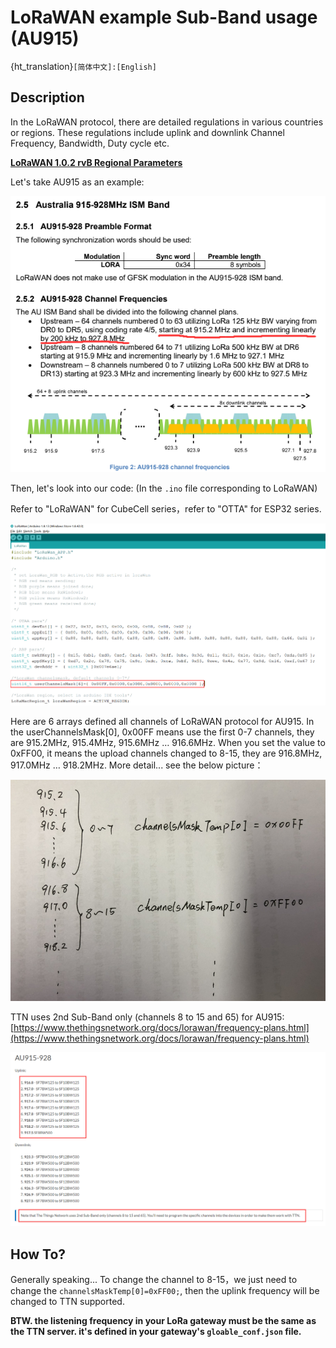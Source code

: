 # LoRaWAN example Sub-Band usage (AU915)
{ht_translation}`[简体中文]:[English]`
## Description

In the LoRaWAN protocol, there are detailed regulations in various countries or regions. These regulations include uplink and downlink Channel Frequency, Bandwidth, Duty cycle etc.

**[LoRaWAN 1.0.2 rvB Regional Parameters](https://resource.heltec.cn/download/LoRaWANRegionalParametersv1.0.2_final_1944_1.pdf)**

Let's take AU915 as an example:

![](img/sub-band_usage/01.png)



Then, let's look into our code: (In the `.ino` file corresponding to LoRaWAN)

Refer to "LoRaWAN" for CubeCell series，refer to  "OTTA" for ESP32 series.

![](img/sub-band_usage/02.png)

Here are 6 arrays defined all channels of LoRaWAN protocol for AU915. In the userChannelsMask[0], 0x00FF means use the first 0-7 channels, they are 915.2MHz, 915.4MHz, 915.6MHz … 916.6MHz. When you set the value to 0xFF00, it means the upload channels changed to 8-15, they are 916.8MHz, 917.0MHz … 918.2MHz. More detail... see the below picture：

![](img/sub-band_usage/03.png)

TTN uses 2nd Sub-Band only (channels 8 to 15 and 65) for AU915:
[https://www.thethingsnetwork.org/docs/lorawan/frequency-plans.html](https://www.thethingsnetwork.org/docs/lorawan/frequency-plans.html)

![](img/sub-band_usage/04.png)

## How To?

Generally speaking... To change the channel to 8-15，we just need to change the `channelsMaskTemp[0]=0xFF00;`, then the uplink frequency will be changed to TTN supported.

**BTW. the listening frequency in your LoRa gateway must be the same as the TTN server. it's defined in your gateway's `gloable_conf.json` file.**


